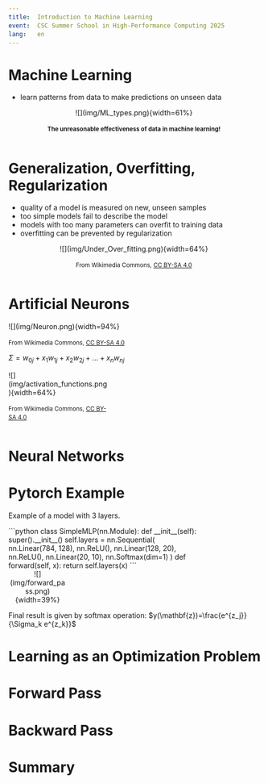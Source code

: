```yaml
---
title:  Introduction to Machine Learning
event:  CSC Summer School in High-Performance Computing 2025
lang:   en
---
```



# Machine Learning

- learn patterns from data to make predictions on unseen data

<div class="column"  style="width:99%; text-align: center;">
  ![](img/ML_types.png){width=61%}
  
  <small>**The unreasonable effectiveness of data in machine learning!**</small>
</div>



# Generalization, Overfitting, Regularization

- quality of a model is measured on new, unseen samples
- too simple models fail to describe the model
- models with too many parameters can overfit to training data
- overfitting can be prevented by regularization

<div class="column"  style="width:99%; text-align: center;">
  ![](img/Under_Over_fitting.png){width=64%}

  <small>From Wikimedia Commons, [CC BY-SA 4.0](https://creativecommons.org/licenses/by-sa/4.0/)</small>
</div>

# Artificial Neurons

<div class="column"  style="width:55%">
  ![](img/Neuron.png){width=94%}

  <small>From Wikimedia Commons, [CC BY-SA 4.0](https://creativecommons.org/licenses/by-sa/4.0/)</small>

  $\Sigma=w_{0j}+x_1w_{1j}+x_2w_{2j}+...+x_nw_{nj}$
</div>
<div class="column"  style="width:39%">
  ![](img/activation_functions.png){width=64%}

  <small>From Wikimedia Commons, [CC BY-SA 4.0](https://creativecommons.org/licenses/by-sa/4.0/)</small>
</div>


# Neural Networks

# Pytorch Example
Example of a model with 3 layers. 
<div class="column"  style="width:75%">
```python
class SimpleMLP(nn.Module):
    def __init__(self):
        super().__init__()
        self.layers = nn.Sequential(
            nn.Linear(784, 128),
            nn.ReLU(),
            nn.Linear(128, 20),
            nn.ReLU(),
            nn.Linear(20, 10),
            nn.Softmax(dim=1)
        )
    def forward(self, x):
        return self.layers(x)
```
</div>

<div class="column"  style="width:23%; text-align: center;">
![](img/forward_pass.png){width=39%}
</div>

Final result is given by softmax operation: $y(\mathbf{z})=\frac{e^{z_j}}{\Sigma_k e^{z_k}}$

# Learning as an Optimization Problem

# Forward Pass

# Backward Pass


# Summary
